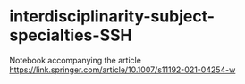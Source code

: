 # interdisciplinarity-subject-specialties-SSH
Notebook accompanying the article https://link.springer.com/article/10.1007/s11192-021-04254-w
